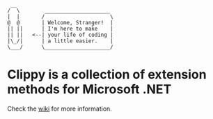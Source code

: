      __                 
    /  \        _____________________ 
    |  |       /                     \
    @  @       | Welcome, Stranger!  |
    || ||      | I'm here to make    |
    || ||   <--| your life of coding |
    |\_/|      | a little easier.    |
    \___/      \_____________________/

# Clippy is a collection of extension methods for Microsoft .NET
Check the [wiki](https://github.com/24hr/Clippy/wiki) for more information.
